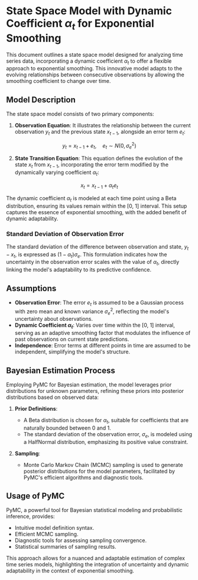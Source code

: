 # State Space Model with Dynamic Coefficient $\alpha_t$ for Exponential Smoothing

This document outlines a state space model designed for analyzing time series data, incorporating a dynamic coefficient $\alpha_t$ to offer a flexible approach to exponential smoothing. This innovative model adapts to the evolving relationships between consecutive observations by allowing the smoothing coefficient to change over time.

## Model Description

The state space model consists of two primary components:

1. **Observation Equation**: It illustrates the relationship between the current observation $y_t$ and the previous state $x_{t-1}$, alongside an error term $e_t$:

$$
y_t = x_{t-1} + e_t, \quad e_t \sim N(0, \sigma^2_e)
$$

2. **State Transition Equation**: This equation defines the evolution of the state $x_t$ from $x_{t-1}$, incorporating the error term modified by the dynamically varying coefficient $\alpha_t$:

$$
x_t = x_{t-1} + \alpha_t e_t
$$

The dynamic coefficient $\alpha_t$ is modeled at each time point using a Beta distribution, ensuring its values remain within the [0, 1] interval. This setup captures the essence of exponential smoothing, with the added benefit of dynamic adaptability.

### Standard Deviation of Observation Error

The standard deviation of the difference between observation and state, $y_t - x_t$, is expressed as $(1 - \alpha_t)\sigma_e$. This formulation indicates how the uncertainty in the observation error scales with the value of $\alpha_t$, directly linking the model's adaptability to its predictive confidence.

## Assumptions

- **Observation Error**: The error $e_t$ is assumed to be a Gaussian process with zero mean and known variance $\sigma^2_e$, reflecting the model's uncertainty about observations.
- **Dynamic Coefficient $\alpha_t$**: Varies over time within the [0, 1] interval, serving as an adaptive smoothing factor that modulates the influence of past observations on current state predictions.
- **Independence**: Error terms at different points in time are assumed to be independent, simplifying the model's structure.

## Bayesian Estimation Process

Employing PyMC for Bayesian estimation, the model leverages prior distributions for unknown parameters, refining these priors into posterior distributions based on observed data:

1. **Prior Definitions**:
   - A Beta distribution is chosen for $\alpha_t$, suitable for coefficients that are naturally bounded between 0 and 1.
   - The standard deviation of the observation error, $\sigma_e$, is modeled using a HalfNormal distribution, emphasizing its positive value constraint.

2. **Sampling**:
   - Monte Carlo Markov Chain (MCMC) sampling is used to generate posterior distributions for the model parameters, facilitated by PyMC's efficient algorithms and diagnostic tools.

## Usage of PyMC

PyMC, a powerful tool for Bayesian statistical modeling and probabilistic inference, provides:

- Intuitive model definition syntax.
- Efficient MCMC sampling.
- Diagnostic tools for assessing sampling convergence.
- Statistical summaries of sampling results.

This approach allows for a nuanced and adaptable estimation of complex time series models, highlighting the integration of uncertainty and dynamic adaptability in the context of exponential smoothing.
